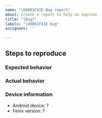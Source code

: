 ```yaml
---
name: "\U0001F41E Bug report"
about: Create a report to help us improve
title: "[Bug]"
labels: "\U0001F41E bug"
assignees: ''

---
```

[comment]: # (Please do your best to search for duplicate issues before filing a new issue so we can keep our issue board clean)
[comment]: # (Every issue should have the exact bug and steps to reproduce described in it. Please do not file feedback list tickets as it is difficult to parse them and address their individual points)
[comment]: # (Read https://github.com/mozilla-mobile/fenix#i-want-to-file-an-issue for more information)

## Steps to reproduce

### Expected behavior

### Actual behavior

### Device information

* Android device: ?
* Fenix version: ?
 
